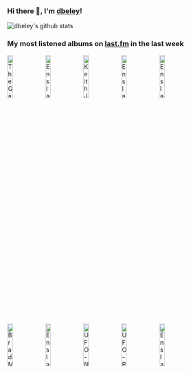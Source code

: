 ### Hi there 👋, I'm [dbeley](https://dbeley.ovh/en)!

![dbeley's github stats](https://github-readme-stats.vercel.app/api?username=dbeley)

### My most listened albums on [last.fm](https://www.last.fm/user/d_beley) in the last week

[<img src='https://lastfm.freetls.fastly.net/i/u/300x300/7b9a89ec0c97401bc059e84a666679f1.png' width='16%' height='16%' alt='The Gathering - How to Measure a Planet?'>](https://www.last.fm/music/the%2bgathering/how%2bto%2bmeasure%2ba%2bplanet%253f)&nbsp;
[<img src='https://lastfm.freetls.fastly.net/i/u/300x300/ac75ec93171160cc628ef58e66d119ce.png' width='16%' height='16%' alt='Enslaved - Eld'>](https://www.last.fm/music/enslaved/eld)&nbsp;
[<img src='https://lastfm.freetls.fastly.net/i/u/300x300/b399a0a9b4fdf3fc08419fa43ebc0296.jpg' width='16%' height='16%' alt='Keith Jarrett - Life Between the Exit Signs'>](https://www.last.fm/music/keith%2bjarrett/life%2bbetween%2bthe%2bexit%2bsigns)&nbsp;
[<img src='https://lastfm.freetls.fastly.net/i/u/300x300/9f293bf701cf80f9cf8df2a00cc16c7a.png' width='16%' height='16%' alt='Enslaved - In Times'>](https://www.last.fm/music/enslaved/in%2btimes)&nbsp;
[<img src='https://lastfm.freetls.fastly.net/i/u/300x300/698e3fb663bed78712170cc2d273daa2.jpg' width='16%' height='16%' alt='Enslaved - E'>](https://www.last.fm/music/enslaved/e)&nbsp;
<br>
[<img src='https://lastfm.freetls.fastly.net/i/u/300x300/f76fb79ea21151a98679ec398798bd4e.jpg' width='16%' height='16%' alt='Brad Mehldau - Your Mother Should Know: Brad Mehldau Plays The Beatles'>](https://www.last.fm/music/brad%2bmehldau/your%2bmother%2bshould%2bknow%253a%2bbrad%2bmehldau%2bplays%2bthe%2bbeatles)&nbsp;
[<img src='https://lastfm.freetls.fastly.net/i/u/300x300/5286e4a7446f94d5718f6ceffb2e7fc7.jpg' width='16%' height='16%' alt='Enslaved - Utgard'>](https://www.last.fm/music/enslaved/utgard)&nbsp;
[<img src='https://lastfm.freetls.fastly.net/i/u/300x300/18ac65ae92b49f014035f24d95989a13.jpg' width='16%' height='16%' alt='UFO - No Heavy Petting'>](https://www.last.fm/music/ufo/no%2bheavy%2bpetting)&nbsp;
[<img src='https://lastfm.freetls.fastly.net/i/u/300x300/6a771a2430b74ccd8bc90a780598b791.png' width='16%' height='16%' alt='UFO - Phenomenon'>](https://www.last.fm/music/ufo/phenomenon)&nbsp;
[<img src='https://lastfm.freetls.fastly.net/i/u/300x300/03e079390aec4d328ca2f99aa240c6ad.jpg' width='16%' height='16%' alt='Enslaved - Blodhemn'>](https://www.last.fm/music/enslaved/blodhemn)&nbsp;
<br>
